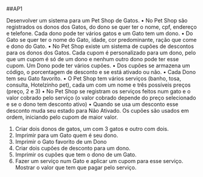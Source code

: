 ##AP1

Desenvolver um sistema para um Pet Shop de Gatos. 
• No Pet Shop são registrados os donos dos Gatos, do dono se quer ter o nome, cpf, endereço e telefone.  Cada dono pode ter vários gatos e um Gato tem um dono.
• Do Gato se quer ter o nome do Gato, idade, cor predominante, ração que come e dono do Gato.
• No Pet Shop existe um sistema de cupões de descontos para os donos dos Gatos. Cada cupom é personalizado para um dono, pelo que um cupom é só de um dono e nenhum outro dono pode ter esse cupom. Um Dono pode ter vários cupões.
• Dos cupões se armazena um código, o porcentagem de desconto e se está ativado ou não.
• Cada Dono tem seu Gato favorito.
• O Pet Shop tem vários serviços (banho, tosa, consulta, Hotelzinho pet), cada um com um nome e três possíveis preços (preço, 2 e 3) 
• No Pet Shop se registram os serviços feitos num gato e o valor cobrado pelo serviço (o valor cobrado depende do preço selecionado e se o dono tem desconto ativo) 
• Quando se usa um desconto esse desconto muda seu estado para Não Ativado. Os cupões são usados em ordem, iniciando pelo cupom de maior valor. 


1. Criar dois donos de gatos, um com 3 gatos e outro com dois.
2. Imprimir para um Gato quem é seu dono.
3. Imprimir o Gato favorito de um Dono
4. Criar dois cupões de desconto para um dono.
5. Imprimir os cupões que tem o dono de um Gato.
6. Fazer um serviço num Gato e aplicar um cupom para esse serviço. Mostrar o valor que tem que pagar pelo serviço.
